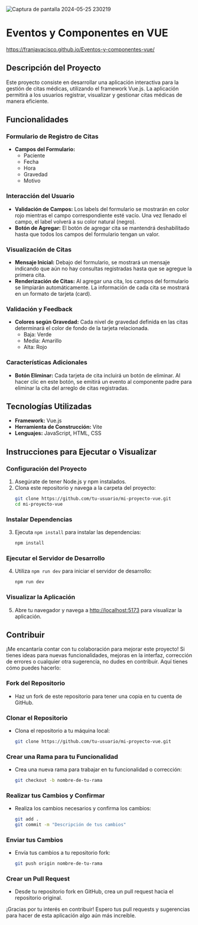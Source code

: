 
![Captura de pantalla 2024-05-25 230219](https://github.com/FranJavacisco/Eventos-y-componentes-vue/assets/134477809/7a7aa16f-bcdf-4eab-848e-62e8414c50ea)

# Eventos y Componentes en VUE
https://franjavacisco.github.io/Eventos-y-componentes-vue/

## Descripción del Proyecto

Este proyecto consiste en desarrollar una aplicación interactiva para la gestión de citas médicas, utilizando el framework Vue.js. La aplicación permitirá a los usuarios registrar, visualizar y gestionar citas médicas de manera eficiente.

## Funcionalidades

### Formulario de Registro de Citas

- **Campos del Formulario:** 
  - Paciente
  - Fecha
  - Hora
  - Gravedad
  - Motivo

### Interacción del Usuario

- **Validación de Campos:** Los labels del formulario se mostrarán en color rojo mientras el campo correspondiente esté vacío. Una vez llenado el campo, el label volverá a su color natural (negro).
- **Botón de Agregar:** El botón de agregar cita se mantendrá deshabilitado hasta que todos los campos del formulario tengan un valor.

### Visualización de Citas

- **Mensaje Inicial:** Debajo del formulario, se mostrará un mensaje indicando que aún no hay consultas registradas hasta que se agregue la primera cita.
- **Renderización de Citas:** Al agregar una cita, los campos del formulario se limpiarán automáticamente. La información de cada cita se mostrará en un formato de tarjeta (card).

### Validación y Feedback

- **Colores según Gravedad:** Cada nivel de gravedad definida en las citas determinará el color de fondo de la tarjeta relacionada.
  - Baja: Verde
  - Media: Amarillo
  - Alta: Rojo

### Características Adicionales

- **Botón Eliminar:** Cada tarjeta de cita incluirá un botón de eliminar. Al hacer clic en este botón, se emitirá un evento al componente padre para eliminar la cita del arreglo de citas registradas.

## Tecnologías Utilizadas

- **Framework:** Vue.js
- **Herramienta de Construcción:** Vite
- **Lenguajes:** JavaScript, HTML, CSS

## Instrucciones para Ejecutar o Visualizar

### Configuración del Proyecto

1. Asegúrate de tener Node.js y npm instalados.
2. Clona este repositorio y navega a la carpeta del proyecto:
   ```sh
   git clone https://github.com/tu-usuario/mi-proyecto-vue.git
   cd mi-proyecto-vue
   ```

### Instalar Dependencias

3. Ejecuta `npm install` para instalar las dependencias:
   ```sh
   npm install
   ```

### Ejecutar el Servidor de Desarrollo

4. Utiliza `npm run dev` para iniciar el servidor de desarrollo:
   ```sh
   npm run dev
   ```

### Visualizar la Aplicación

5. Abre tu navegador y navega a [http://localhost:5173](http://localhost:5173) para visualizar la aplicación.

## Contribuir

¡Me encantaría contar con tu colaboración para mejorar este proyecto! Si tienes ideas para nuevas funcionalidades, mejoras en la interfaz, corrección de errores o cualquier otra sugerencia, no dudes en contribuir. Aquí tienes cómo puedes hacerlo:

### Fork del Repositorio

- Haz un fork de este repositorio para tener una copia en tu cuenta de GitHub.

### Clonar el Repositorio

- Clona el repositorio a tu máquina local:
  ```sh
  git clone https://github.com/tu-usuario/mi-proyecto-vue.git
  ```

### Crear una Rama para tu Funcionalidad

- Crea una nueva rama para trabajar en tu funcionalidad o corrección:
  ```sh
  git checkout -b nombre-de-tu-rama
  ```

### Realizar tus Cambios y Confirmar

- Realiza los cambios necesarios y confirma los cambios:
  ```sh
  git add .
  git commit -m "Descripción de tus cambios"
  ```

### Enviar tus Cambios

- Envía tus cambios a tu repositorio fork:
  ```sh
  git push origin nombre-de-tu-rama
  ```

### Crear un Pull Request

- Desde tu repositorio fork en GitHub, crea un pull request hacia el repositorio original.

¡Gracias por tu interés en contribuir! Espero tus pull requests y sugerencias para hacer de esta aplicación algo aún más increíble.
